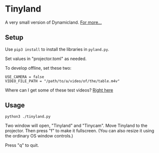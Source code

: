 # Tinyland
A very small version of Dynamicland. [For more...](https://www.notion.so/Tinyland-f05733c9b73141c181352f5b5012ce1a)

## Setup
Use `pip3 install` to install the libraries in `pyland.py`.

Set values in "projector.toml" as needed. 

To develop offline, set these two:
```
USE_CAMERA = false 
VIDEO_FILE_PATH = "/path/to/a/video/of/the/table.m4v"
``` 

Where can I get some of these test videos? [Right here](https://www.dropbox.com/s/qy7gj1giyj1gpd3/tinyland-test-videos.zip?dl=0)

## Usage
`python3 ./tinyland.py`

Two window will open, "Tinyland" and "Tinycam". Move Tinyland to the projector. Then press "f" to make it fullscreen. (You can also resize it using the ordinary OS window controls.)

Press "q" to quit.
